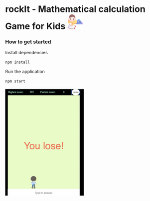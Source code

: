 # rockIt - Mathematical calculation Game for Kids <img src="./images/reading-kid.png" width="50">

### How to get started

Install dependencies
```
npm install
```

Run the application
```
npm start
```
<img src="./images/description.gif" width="50%">